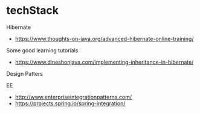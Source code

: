 # techStack

Hibernate
- https://www.thoughts-on-java.org/advanced-hibernate-online-training/


Some good learning tutorials
- https://www.dineshonjava.com/implementing-inheritance-in-hibernate/


Design Patters

EE
- http://www.enterpriseintegrationpatterns.com/
- https://projects.spring.io/spring-integration/
